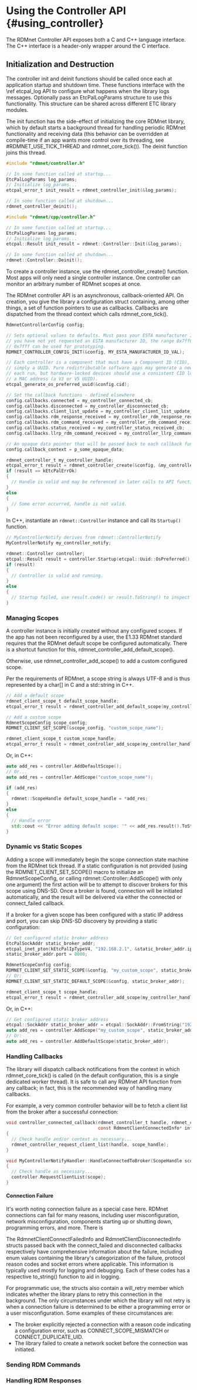 # Using the Controller API                                  {#using_controller}

The RDMnet Controller API exposes both a C and C++ language interface. The C++
interface is a header-only wrapper around the C interface.

## Initialization and Destruction

The controller init and deinit functions should be called once each at
application startup and shutdown time. These functions interface with the
\ref etcpal_log API to configure what happens when the library logs messages.
Optionally pass an EtcPalLogParams structure to use this functionality. This
structure can be shared across different ETC library modules.

The init function has the side-effect of initializing the core RDMnet library,
which by default starts a background thread for handling periodic RDMnet
functionality and receiving data (this behavior can be overridden at
compile-time if an app wants more control over its threading, see
#RDMNET_USE_TICK_THREAD and rdmnet_core_tick()). The deinit function joins this
thread.

```c
#include "rdmnet/controller.h"

// In some function called at startup...
EtcPalLogParams log_params;
// Initialize log_params...
etcpal_error_t init_result = rdmnet_controller_init(&log_params);

// In some function called at shutdown...
rdmnet_controller_deinit();
```

```cpp
#include "rdmnet/cpp/controller.h"

// In some function called at startup...
EtcPalLogParams log_params;
// Initialize log_params...
etcpal::Result init_result = rdmnet::Controller::Init(&log_params);

// In some function called at shutdown...
rdmnet::Controller::Deinit();
```

To create a controller instance, use the rdmnet_controller_create() function.
Most apps will only need a single controller instance. One controller can
monitor an arbitrary number of RDMnet scopes at once.

The RDMnet controller API is an asynchronous, callback-oriented API. On
creation, you give the library a configuration struct containing, among other
things, a set of function pointers to use as callbacks. Callbacks are
dispatched from the thread context which calls rdmnet_core_tick().

```c
RdmnetControllerConfig config;

// Sets optional values to defaults. Must pass your ESTA manufacturer ID. If
// you have not yet requested an ESTA manufacturer ID, the range 0x7ff0 to
// 0x7fff can be used for prototyping.
RDMNET_CONTROLLER_CONFIG_INIT(&config, MY_ESTA_MANUFACTURER_ID_VAL);

// Each controller is a component that must have a Component ID (CID), which is
// simply a UUID. Pure redistributable software apps may generate a new CID on
// each run, but hardware-locked devices should use a consistent CID locked to
// a MAC address (a V3 or V5 UUID).
etcpal_generate_os_preferred_uuid(&config.cid);

// Set the callback functions - defined elsewhere
config.callbacks.connected = my_controller_connected_cb;
config.callbacks.disconnected = my_controller_disconnected_cb;
config.callbacks.client_list_update = my_controller_client_list_update_cb;
config.callbacks.rdm_response_received = my_controller_rdm_response_received_cb;
config.callbacks.rdm_command_received = my_controller_rdm_command_received_cb;
config.callbacks.status_received = my_controller_status_received_cb;
config.callbacks.llrp_rdm_command_received = my_controller_llrp_command_received_cb;

// An opaque data pointer that will be passed back to each callback function
config.callback_context = p_some_opaque_data;

rdmnet_controller_t my_controller_handle;
etcpal_error_t result = rdmnet_controller_create(&config, &my_controller_handle);
if (result == kEtcPalErrOk)
{
  // Handle is valid and may be referenced in later calls to API functions.
}
else
{
  // Some error occurred, handle is not valid.
}
```

In C++, instantiate an `rdmnet::Controller` instance and call its `Startup()`
function.

```cpp
// MyControllerNotify derives from rdmnet::ControllerNotify
MyControllerNotify my_controller_notify;

rdmnet::Controller controller;
etcpal::Result result = controller.Startup(etcpal::Uuid::OsPreferred(), my_controller_notify);
if (result)
{
  // Controller is valid and running.
}
else
{
  // Startup failed, use result.code() or result.ToString() to inspect details
}
```

### Managing Scopes

A controller instance is initially created without any configured scopes. If
the app has not been reconfigured by a user, the E1.33 RDMnet standard requires
that the RDMnet default scope be configured automatically. There is a shortcut
function for this, rdmnet_controller_add_default_scope().

Otherwise, use rdmnet_controller_add_scope() to add a custom configured scope. 

Per the requirements of RDMnet, a scope string is always UTF-8 and is thus represented by a char[]
in C and a std::string in C++.

```c
// Add a default scope
rdmnet_client_scope_t default_scope_handle;
etcpal_error_t result = rdmnet_controller_add_default_scope(my_controller_handle, &default_scope_handle);

// Add a custom scope
RdmnetScopeConfig scope_config;
RDMNET_CLIENT_SET_SCOPE(&scope_config, "custom_scope_name");

rdmnet_client_scope_t custom_scope_handle;
etcpal_error_t result = rdmnet_controller_add_scope(my_controller_handle, &scope_config, &custom_scope_handle);
```

Or, in C++:

```cpp
auto add_res = controller.AddDefaultScope();
// Or...
auto add_res = controller.AddScope("custom_scope_name");

if (add_res)
{
  rdmnet::ScopeHandle default_scope_handle = *add_res;
}
else
{
  // Handle error
  std::cout << "Error adding default scope: '" << add_res.result().ToString() << "'\n"
}
```

### Dynamic vs Static Scopes

Adding a scope will immediately begin the scope connection state machine from the RDMnet tick
thread. If a static configuration is not provided (using the RDMNET_CLIENT_SET_SCOPE() macro to
initialize an RdmnetScopeConfig, or calling rdmnet::Controller::AddScope() with only one argument)
the first action will be to attempt to discover brokers for this scope using DNS-SD. Once a broker
is found, connection will be initiated automatically, and the result will be delivered via either
the connected or connect_failed callback.

If a broker for a given scope has been configured with a static IP address and port, you can skip
DNS-SD discovery by providing a static configuration:

```c
// Get configured static broker address
EtcPalSockAddr static_broker_addr;
etcpal_inet_pton(kEtcPalIpTypeV4, "192.168.2.1", &static_broker_addr.ip);
static_broker_addr.port = 8000;

RdmnetScopeConfig config;
RDMNET_CLIENT_SET_STATIC_SCOPE(&config, "my_custom_scope", static_broker_addr);
// Or:
RDMNET_CLIENT_SET_STATIC_DEFAULT_SCOPE(&config, static_broker_addr);

rdmnet_client_scope_t scope_handle;
etcpal_error_t result = rdmnet_controller_add_scope(my_controller_handle, &config, &scope_handle);
```

Or, in C++:

```cpp
// Get configured static broker address
etcpal::SockAddr static_broker_addr = etcpal::SockAddr::FromString("192.168.2.1:8000");
auto add_res = controller.AddScope("my_custom_scope", static_broker_addr);
// Or:
auto add_res = controller.AddDefaultScope(static_broker_addr);
```

### Handling Callbacks

The library will dispatch callback notifications from the context in which rdmnet_core_tick() is
called (in the default configuration, this is a single dedicated worker thread). It is safe to call
any RDMnet API function from any callback; in fact, this is the recommended way of handling many
callbacks.

For example, a very common controller behavior will be to fetch a client list from the broker
after a successful connection:

```c
void controller_connected_callback(rdmnet_controller_t handle, rdmnet_client_scope_t scope_handle,
                                   const RdmnetClientConnectedInfo* info, void* context)
{
  // Check handle and/or context as necessary...
  rdmnet_controller_request_client_list(handle, scope_handle);
}                                   
```

```cpp
void MyControllerNotifyHandler::HandleConnectedToBroker(ScopeHandle scope, const RdmnetClientConnectedInfo& info)
{
  // Check handle as necessary...
  controller.RequestClientList(scope);
}
```

#### Connection Failure

It's worth noting connection failure as a special case here. RDMnet connections can fail for many
reasons, including user misconfiguration, network misconfiguration, components starting up or
shutting down, programming errors, and more. There is 

The RdmnetClientConnectFailedInfo and RdmnetClientDisconnectedInfo structs passed back with the 
connect_failed and disconnected callbacks respectively have comprehensive information about the 
failure, including enum values containing the library's categorization of the failure, protocol
reason codes and socket errors where applicable. This information is typically used mostly for
logging and debugging. Each of these codes has a respective to_string() function to aid in logging.

For programmatic use, the structs also contain a will_retry member which indicates whether the
library plans to retry this connection in the background. The only circumstances under which the 
library will not retry is when a connection failure is determined to be either a programming error
or a user misconfiguration. Some examples of these circumstances are:

* The broker explicitly rejected a connection with a reason code indicating a configuration error,
  such as CONNECT_SCOPE_MISMATCH or CONNECT_DUPLICATE_UID.
* The library failed to create a network socket before the connection was initiated.

### Sending RDM Commands

### Handling RDM Responses

